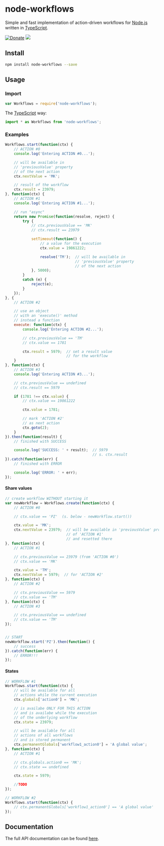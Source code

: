 # node-workflows

Simple and fast implementation of action-driven workflows for [Node.js](https://nodejs.org/) written in [TypeScript](https://www.typescriptlang.org/).

[![Donate](https://img.shields.io/badge/Donate-PayPal-green.svg)](https://www.paypal.com/cgi-bin/webscr?cmd=_s-xclick&hosted_button_id=NVXYJ2GPSFP3S) [![](https://api.flattr.com/button/flattr-badge-large.png)](https://flattr.com/submit/auto?fid=o62pkd&url=https%3A%2F%2Fgithub.com%2Fmkloubert%2Fnode-workflows)

## Install

```bash
npm install node-workflows --save
```

## Usage

### Import

```javascript
var Workflows = require('node-workflows');
```

The [TypeScript](https://www.typescriptlang.org/) way:

```typescript
import * as Workflows from 'node-workflows';
```

### Examples

```javascript
Workflows.start(function(ctx) {
    // ACTION #0
    console.log('Entering ACTION #0...');

    // will be available in
    // 'previousValue' property
    // of the next action
    ctx.nextValue = 'MK';

    // result of the workflow
    ctx.result = 23979;
}, function(ctx) {
    // ACTION #1
    console.log('Entering ACTION #1...');

    // run "async"
    return new Promise(function(resolve, reject) {
        try {
            // ctx.previousValue == 'MK'
            // ctx.result == 23979

            setTimeout(function() {
                // a value for the execution
                ctx.value = 19861222;

                resolve('TM');  // will be available in
                                // 'previousValue' property
                                // of the next action
            }, 5000);
        }
        catch (e) {
            reject(e);
        }
    });
}, {
    // ACTION #2

    // use an object
    // with an 'execute()' method
    // instead a function
    execute: function(ctx) {
        console.log('Entering ACTION #2...');

        // ctx.previousValue == 'TM'
        // ctx.value == 1781

        ctx.result = 5979;  // set a result value
                            // for the workflow
    }
}, function(ctx) {
    // ACTION #3
    console.log('Entering ACTION #3...');

    // ctx.previousValue == undefined
    // ctx.result == 5979

    if (1781 !== ctx.value) {
        // ctx.value == 19861222

        ctx.value = 1781;

        // mark 'ACTION #2'
        // as next action
        ctx.goto(2);
    }
}).then(function(result) {
    // finished with SUCCESS

    console.log('SUCCESS: ' + result);  // 5979
                                        // s. ctx.result
}).catch(function(err) {
    // finished with ERROR

    console.log('ERROR: ' + err);
});
```

#### Share values

```javascript
// create workflow WITHOUT starting it
var newWorkflow = Workflows.create(function(ctx) {
    // ACTION #0

    // ctx.value == 'PZ'  (s. below - newWorkflow.start())

    ctx.value = 'MK';
    ctx.nextValue = 23979;  // will be available in 'previousValue' property
                            // of 'ACTION #1'
                            // and resetted there
}, function(ctx) {
    // ACTION #1

    // ctx.previousValue == 23979 (from 'ACTION #0')
    // ctx.value == 'MK'

    ctx.value = 'TM';
    ctx.nextValue = 5979;  // for 'ACTION #2'
}, function(ctx) {
    // ACTION #2

    // ctx.previousValue == 5979
    // ctx.value == 'TM'
}, function(ctx) {
    // ACTION #3

    // ctx.previousValue == undefined
    // ctx.value == 'TM'
});


// START
newWorkflow.start('PZ').then(function() {
    // success
}).catch(function(err) {
    // ERROR!!!
});
```

#### States

```javascript
// WORKFLOW #1
Workflows.start(function(ctx) {
    // will be available for all
    // actions while the current execution
    ctx.globals['action0'] = 'MK';

    // is availabe ONLY FOR THIS ACTION
    // and is availabe while the execution
    // of the underlying workflow
    ctx.state = 23979;

    // will be available for all
    // actions of all workflows
    // and is stored permanent
    ctx.permanentGlobals['workflow1_action0'] = 'A global value';
}, function(ctx) {
    // ACTION #1

    // ctx.globals.action0 == 'MK';
    // ctx.state == undefined

    ctx.state = 5979;

    //TODO
});

// WORKFLOW #2
Workflows.start(function(ctx) {
    // ctx.permanentGlobals['workflow1_action0'] == 'A global value'
});
```

## Documentation

The full API documentation can be found [here](https://mkloubert.github.io/node-workflows/).
